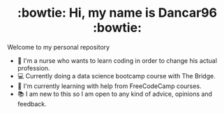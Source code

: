 <h1 align="center"> :bowtie: Hi, my name is Dancar96 :bowtie: </h1>

Welcome to my personal repository

- :syringe: I'm a nurse who wants to learn coding in order to change his actual profession.
- :computer: Currently doing a data science bootcamp course with The Bridge.
- :bow: I'm currently learning with help from FreeCodeCamp courses.
- :books: I am new to this so I am open to any kind of advice, opinions and feedback.
